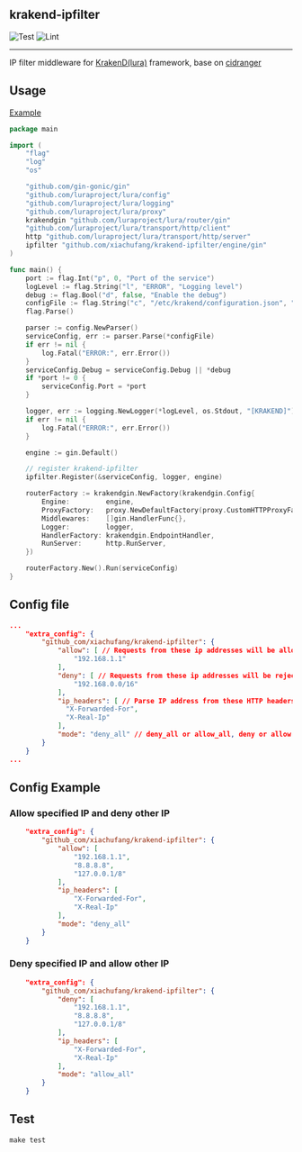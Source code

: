 ## krakend-ipfilter

![Test](https://github.com/xiachufang/krakend-ipfilter/workflows/Test/badge.svg) ![Lint](https://github.com/xiachufang/krakend-ipfilter/workflows/Lint/badge.svg)

---

IP filter middleware for [KrakenD(lura)](https://github.com/luraproject/lura) framework, base on [cidranger](https://github.com/yl2chen/cidranger)

## Usage

[Example](https://github.com/xiachufang/krakend-ipfilter/tree/master/example)

```go
package main

import (
	"flag"
	"log"
	"os"

	"github.com/gin-gonic/gin"
	"github.com/luraproject/lura/config"
	"github.com/luraproject/lura/logging"
	"github.com/luraproject/lura/proxy"
	krakendgin "github.com/luraproject/lura/router/gin"
	"github.com/luraproject/lura/transport/http/client"
	http "github.com/luraproject/lura/transport/http/server"
	ipfilter "github.com/xiachufang/krakend-ipfilter/engine/gin"
)

func main() {
	port := flag.Int("p", 0, "Port of the service")
	logLevel := flag.String("l", "ERROR", "Logging level")
	debug := flag.Bool("d", false, "Enable the debug")
	configFile := flag.String("c", "/etc/krakend/configuration.json", "Path to the configuration filename")
	flag.Parse()

	parser := config.NewParser()
	serviceConfig, err := parser.Parse(*configFile)
	if err != nil {
		log.Fatal("ERROR:", err.Error())
	}
	serviceConfig.Debug = serviceConfig.Debug || *debug
	if *port != 0 {
		serviceConfig.Port = *port
	}

	logger, err := logging.NewLogger(*logLevel, os.Stdout, "[KRAKEND]")
	if err != nil {
		log.Fatal("ERROR:", err.Error())
	}

	engine := gin.Default()

	// register krakend-ipfilter
	ipfilter.Register(&serviceConfig, logger, engine)

	routerFactory := krakendgin.NewFactory(krakendgin.Config{
		Engine:         engine,
		ProxyFactory:   proxy.NewDefaultFactory(proxy.CustomHTTPProxyFactory(client.NewHTTPClient), logger),
		Middlewares:    []gin.HandlerFunc{},
		Logger:         logger,
		HandlerFactory: krakendgin.EndpointHandler,
		RunServer:      http.RunServer,
	})

	routerFactory.New().Run(serviceConfig)
}
```

## Config file

```json
...
    "extra_config": {
        "github_com/xiachufang/krakend-ipfilter": {
            "allow": [ // Requests from these ip addresses will be allowed.
                "192.168.1.1"
            ],
            "deny": [ // Requests from these ip addresses will be rejected.
                "192.168.0.0/16"
            ],
            "ip_headers": [ // Parse IP address from these HTTP headers sequentially.
              "X-Forwarded-For",
              "X-Real-Ip"
            ],
            "mode": "deny_all" // deny_all or allow_all, deny or allow those ip not defined in allow/deny list
        }
    }
...
```


## Config Example

### Allow specified IP and deny other IP

```json
    "extra_config": {
        "github_com/xiachufang/krakend-ipfilter": {
            "allow": [
                "192.168.1.1",
                "8.8.8.8",
                "127.0.0.1/8"
            ],
            "ip_headers": [
                "X-Forwarded-For",
                "X-Real-Ip"
            ],
            "mode": "deny_all"
        }
    }
```


### Deny specified IP and allow other IP

```json
    "extra_config": {
        "github_com/xiachufang/krakend-ipfilter": {
            "deny": [
                "192.168.1.1",
                "8.8.8.8",
                "127.0.0.1/8"
            ],
            "ip_headers": [
                "X-Forwarded-For",
                "X-Real-Ip"
            ],
            "mode": "allow_all"
        }
    }
```


## Test

```
make test
```

